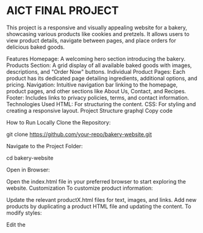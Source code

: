 # AICT FINAL PROJECT
This project is a responsive and visually appealing website for a bakery, showcasing various products like cookies and pretzels. It allows users to view product details, navigate between pages, and place orders for delicious baked goods.

Features
Homepage: A welcoming hero section introducing the bakery.
Products Section: A grid display of all available baked goods with images, descriptions, and "Order Now" buttons.
Individual Product Pages: Each product has its dedicated page detailing ingredients, additional options, and pricing.
Navigation: Intuitive navigation bar linking to the homepage, product pages, and other sections like About Us, Contact, and Recipes.
Footer: Includes links to privacy policies, terms, and contact information.
Technologies Used
HTML: For structuring the content.
CSS: For styling and creating a responsive layout.
Project Structure
graphql
Copy code

How to Run Locally
Clone the Repository:

git clone https://github.com/your-repo/bakery-website.git

Navigate to the Project Folder:

cd bakery-website

Open in Browser:

Open the index.html file in your preferred browser to start exploring the website.
Customization
To customize product information:

Update the relevant productX.html files for text, images, and links.
Add new products by duplicating a product HTML file and updating the content.
To modify styles:

Edit the <style> sections in each HTML file or extract them into a shared styles.css file for easier maintenance.
Future Enhancements
Add further backend for order management and form handling.

Include user authentication for order tracking.
Contact
For inquiries, suggestions, or collaborations:

Email: info@bakerco.com
Phone: 123-456-7890
Location: Bakery Co., Islamabad
 
